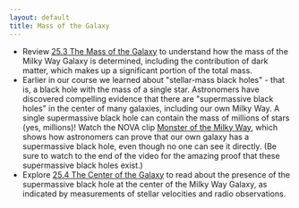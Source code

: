 ```yaml
---
layout: default
title: Mass of the Galaxy
---
```


- Review [25.3 The Mass of the Galaxy](https://openstax.org/books/astronomy-2e/pages/25-3-the-mass-of-the-galaxy) to understand how the mass of the Milky Way Galaxy is determined, including the contribution of dark matter, which makes up a significant portion of the total mass.
- Earlier in our course we learned about "stellar-mass black holes" - that is, a black hole with the mass of a single star. Astronomers have discovered compelling evidence that there are "supermassive black holes" in the center of many galaxies, including our own Milky Way. A single supermassive black hole can contain the mass of millions of stars (yes, millions)! Watch the NOVA clip [Monster of the Milky Way](https://drive.google.com/open?id=1CbI0NjgyMxRmLkxylyIgd0s1VScKX1jx), which shows how astronomers can prove that our own galaxy has a supermassive black hole, even though no one can see it directly. (Be sure to watch to the end of the video for the amazing proof that these supermassive black holes exist.)
- Explore [25.4 The Center of the Galaxy](https://openstax.org/books/astronomy-2e/pages/25-4-the-center-of-the-galaxy) to read about the presence of the supermassive black hole at the center of the Milky Way Galaxy, as indicated by measurements of stellar velocities and radio observations.
